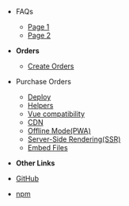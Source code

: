- FAQs
  - [Page 1](Page1.md)
  - [Page 2](Page2.md)

- **Orders**
  - [Create Orders](createorder.md)

- Purchase Orders
  - [Deploy](deploy.md)
  - [Helpers](helpers.md)
  - [Vue compatibility](vue.md)
  - [CDN](cdn.md)
  - [Offline Mode(PWA)](pwa.md)
  - [Server-Side Rendering(SSR)](ssr.md)
  - [Embed Files](embed-files.md)

- **Other Links**
- [GitHub](https://github.com/jthegedus/docsify-select)
- [npm](https://www.npmjs.com/package/docsify-select)